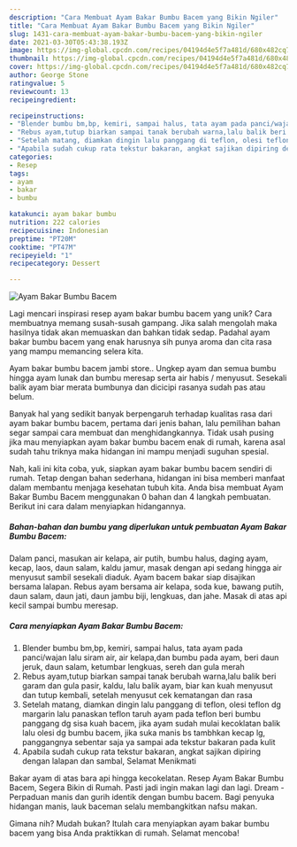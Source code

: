 ```yaml
---
description: "Cara Membuat Ayam Bakar Bumbu Bacem yang Bikin Ngiler"
title: "Cara Membuat Ayam Bakar Bumbu Bacem yang Bikin Ngiler"
slug: 1431-cara-membuat-ayam-bakar-bumbu-bacem-yang-bikin-ngiler
date: 2021-03-30T05:43:38.193Z
image: https://img-global.cpcdn.com/recipes/04194d4e5f7a481d/680x482cq70/ayam-bakar-bumbu-bacem-foto-resep-utama.jpg
thumbnail: https://img-global.cpcdn.com/recipes/04194d4e5f7a481d/680x482cq70/ayam-bakar-bumbu-bacem-foto-resep-utama.jpg
cover: https://img-global.cpcdn.com/recipes/04194d4e5f7a481d/680x482cq70/ayam-bakar-bumbu-bacem-foto-resep-utama.jpg
author: George Stone
ratingvalue: 5
reviewcount: 13
recipeingredient:

recipeinstructions:
- "Blender bumbu bm,bp, kemiri, sampai halus, tata ayam pada panci/wajan lalu siram air, air kelapa,dan bumbu pada ayam, beri daun jeruk, daun salam, ketumbar lengkuas, sereh dan gula merah"
- "Rebus ayam,tutup biarkan sampai tanak berubah warna,lalu balik beri garam dan gula pasir, kaldu, lalu balik ayam, biar kan kuah menyusut dan tutup kembali, setelah menyusut cek kematangan dan rasa"
- "Setelah matang, diamkan dingin lalu panggang di teflon, olesi teflon dg margarin lalu panaskan teflon taruh ayam pada teflon beri bumbu panggang dg sisa kuah bacem, jika ayam sudah mulai kecoklatan balik lalu olesi dg bumbu bacem, jika suka manis bs tambhkan kecap lg, panggangnya sebentar saja ya sampai ada tekstur bakaran pada kulit"
- "Apabila sudah cukup rata tekstur bakaran, angkat sajikan dipiring dengan lalapan dan sambal, Selamat Menikmati"
categories:
- Resep
tags:
- ayam
- bakar
- bumbu

katakunci: ayam bakar bumbu 
nutrition: 222 calories
recipecuisine: Indonesian
preptime: "PT20M"
cooktime: "PT47M"
recipeyield: "1"
recipecategory: Dessert

---
```



![Ayam Bakar Bumbu Bacem](https://img-global.cpcdn.com/recipes/04194d4e5f7a481d/680x482cq70/ayam-bakar-bumbu-bacem-foto-resep-utama.jpg)

Lagi mencari inspirasi resep ayam bakar bumbu bacem yang unik? Cara membuatnya memang susah-susah gampang. Jika salah mengolah maka hasilnya tidak akan memuaskan dan bahkan tidak sedap. Padahal ayam bakar bumbu bacem yang enak harusnya sih punya aroma dan cita rasa yang mampu memancing selera kita.

Ayam bakar bumbu bacem jambi store.. Ungkep ayam dan semua bumbu hingga ayam lunak dan bumbu meresap serta air habis / menyusut. Sesekali balik ayam biar merata bumbunya dan dicicipi rasanya sudah pas atau belum.

Banyak hal yang sedikit banyak berpengaruh terhadap kualitas rasa dari ayam bakar bumbu bacem, pertama dari jenis bahan, lalu pemilihan bahan segar sampai cara membuat dan menghidangkannya. Tidak usah pusing jika mau menyiapkan ayam bakar bumbu bacem enak di rumah, karena asal sudah tahu triknya maka hidangan ini mampu menjadi suguhan spesial.


Nah, kali ini kita coba, yuk, siapkan ayam bakar bumbu bacem sendiri di rumah. Tetap dengan bahan sederhana, hidangan ini bisa memberi manfaat dalam membantu menjaga kesehatan tubuh kita. Anda bisa membuat Ayam Bakar Bumbu Bacem menggunakan 0 bahan dan 4 langkah pembuatan. Berikut ini cara dalam menyiapkan hidangannya.

<!--inarticleads1-->

##### Bahan-bahan dan bumbu yang diperlukan untuk pembuatan Ayam Bakar Bumbu Bacem:



Dalam panci, masukan air kelapa, air putih, bumbu halus, daging ayam, kecap, laos, daun salam, kaldu jamur, masak dengan api sedang hingga air menyusut sambil sesekali diaduk. Ayam bacem bakar siap disajikan bersama lalapan. Rebus ayam bersama air kelapa, soda kue, bawang putih, daun salam, daun jati, daun jambu biji, lengkuas, dan jahe. Masak di atas api kecil sampai bumbu meresap. 

<!--inarticleads2-->

##### Cara menyiapkan Ayam Bakar Bumbu Bacem:

1. Blender bumbu bm,bp, kemiri, sampai halus, tata ayam pada panci/wajan lalu siram air, air kelapa,dan bumbu pada ayam, beri daun jeruk, daun salam, ketumbar lengkuas, sereh dan gula merah
1. Rebus ayam,tutup biarkan sampai tanak berubah warna,lalu balik beri garam dan gula pasir, kaldu, lalu balik ayam, biar kan kuah menyusut dan tutup kembali, setelah menyusut cek kematangan dan rasa
1. Setelah matang, diamkan dingin lalu panggang di teflon, olesi teflon dg margarin lalu panaskan teflon taruh ayam pada teflon beri bumbu panggang dg sisa kuah bacem, jika ayam sudah mulai kecoklatan balik lalu olesi dg bumbu bacem, jika suka manis bs tambhkan kecap lg, panggangnya sebentar saja ya sampai ada tekstur bakaran pada kulit
1. Apabila sudah cukup rata tekstur bakaran, angkat sajikan dipiring dengan lalapan dan sambal, Selamat Menikmati


Bakar ayam di atas bara api hingga kecokelatan. Resep Ayam Bakar Bumbu Bacem, Segera Bikin di Rumah. Pasti jadi ingin makan lagi dan lagi. Dream - Perpaduan manis dan gurih identik dengan bumbu bacem. Bagi penyuka hidangan manis, lauk baceman selalu membangkitkan nafsu makan. 

Gimana nih? Mudah bukan? Itulah cara menyiapkan ayam bakar bumbu bacem yang bisa Anda praktikkan di rumah. Selamat mencoba!
